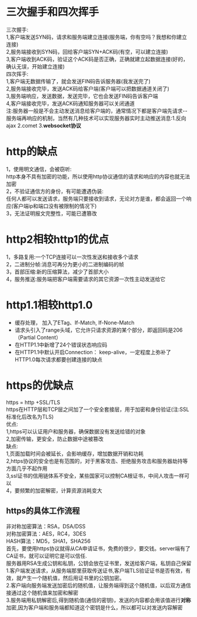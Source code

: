 # 三次握手和四次挥手
三次握手:  
1,客户端发送SYN码，请求和服务端建立连接(服务端，你有空吗？我想和你建立连接)  
2,服务端接收到SYN码，回给客户端SYN+ACK码(有空，可以建立连接)  
3,客户端收到ACK码，验证这个ACK码是否正确，正确就建立起数据连接(好的，确认无误，开始建立连接)  
四次挥手:  
1,客户端无数据传输了，就会发送FIN码告诉服务器(我发送完了)  
2,服务端接收完毕，发送ACK码给客户端(客户端可以把数据通道关闭了)  
3,服务端响应，发送数据，发送完毕，它也会发送FIN码告诉客户端  
4,客户端接收完毕，发送ACK码通知服务器可以关闭通道  
注:服务器一般是不会主动发送消息给客户端的，通常情况下都是客户端先请求--服务端再响应的机制，当然有几种技术可以实现服务器实时主动推送消息:1.反向ajax 2.comet 3.**websocket协议**  
# http的缺点
1，使用明文通信，会被窃听:  
http本身不具有加密的功能，所以使用http协议通信的请求和响应的内容也就无法加密  
2，不验证通信方的身份，有可能遭遇伪装:  
任何人都可以发送请求，服务端只要接收到请求，无论对方是谁，都会返回一个响应(客户端ip和端口没有被限制的情况下)  
3，无法证明报文完整性，可能已遭篡改  
# http2相较http1的优点
1，多路复用:一个TCP连接可以一次性发送和接收多个请求  
2，二进制分帧:消息可再分为更小的二进制编码的帧  
3，首部压缩:新的压缩算法，减少了首部大小  
4，服务推送:服务端把客户端需要请求的其它资源一次性主动发送给它 
# http1.1相较http1.0
* 缓存处理， 加入了ETag、If-Match, If-None-Match
* 请求头引入了range头域，它允许只请求资源的某个部分，即返回码是206（Partial Content）
* 在HTTP1.1中新增了24个错误状态响应码
* 在HTTP1.1中默认开启Connection： keep-alive，一定程度上弥补了HTTP1.0每次请求都要创建连接的缺点
# https的优缺点
https = http +SSL/TLS  
https在HTTP层和TCP层之间加了一个安全套接层，用于加密和身份验证(注:SSL标准化后改名为TLS)  
优点:  
1,https可以认证用户和服务器，确保数据没有发送给错的对象  
2,加密传输，更安全，防止数据中途被篡改  
缺点:  
1,页面加载时间会被延长，会影响缓存，增加数据开销和功耗  
2,https协议的安全也是有范围的，对于黑客攻击、拒绝服务攻击和服务器劫持等方面几乎不起作用  
3,ssl证书的信用链体系不安全，某些国家可以控制CA根证书，中间人攻击一样可以  
4，要频繁的加密解密，计算资源消耗变大  
## https的具体工作流程
 非对称加密算法：RSA，DSA/DSS   
 对称加密算法：AES，RC4，3DES   
 HASH算法：MD5，SHA1，SHA256  
首先，要使用https协议就得从CA申请证书，免费的很少，要交钱。server端有了CA证书，就可以证明它是可以信任.    
服务器用RSA生成公钥和私钥，公钥会放在证书里，发送给客户端，私钥自己保留  
1.客户端发送请求，从服务端那里获取传送证书,客户端TLS验证证书是否有效，有效，就产生一个随机值，然后用证书里的公钥加密。  
2.客户端向服务端发送加密后的随机值，让服务端得到这个随机值，以后双方通信接通过这个随机值来加密和解密  
3.服务端用私钥解密后,得到随机值(通信的密钥)，发送的内容都会用该值进行**对称**加密,因为客户端和服务端都知道这个密钥是什么，所以都可以对发送内容解密 







